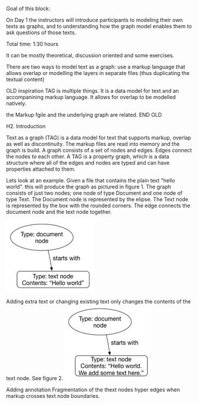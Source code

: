 Goal of this block:

On Day 1 the instructors will introduce participants to modeling their own texts as graphs, and to understanding how the graph model enables them to ask questions of those texts.

Total time: 1:30 hours

It can be mostly theoretical, discussion oriented and some exercises.


There are two ways to model text as a graph: use a markup language that allows overlap or modelling the layers in separate files (thus duplicating the textual content)



OLD inspiration
TAG is multiple things. It is a data model for text and an accompanining markup language. It allows for overlap to be modelled natively.

the Markup fgile and the underlying graph are related.
END OLD

H2. Introduction

Text as a graph (TAG) is a data model for text that supports markup, overlap as well as discontinuity.
The markup files are read into memory and the graph is build.
A graph consists of a set of nodes and edges. Edges connect the nodes to each other. A TAG is a property graph, which is a data structure where all of the edges and nodes are typed and can have properties attached to them.

Lets look at an example.
Given a file that contains the plain text "hello world". this will produce the graph as pictured in figure 1.
The graph consists of just two nodes; one node of type Document and one node of type Text. The Document node is represented by the elipse. The Text node is represented by the  box with the rounded corners. The edge connects the document node and the text node together.



<img src="images/tag_tutorial_propertygraph simple_example.gif">

Adding extra text or changing existing text only changes the contents of the text node.
See figure 2. <img src="images/tag_tutorial_propertygraph simple_example2.gif"> 



Adding annotation
Fragmentation of the thext nodes
hyper edges when markup crosses text node boundaries.




  


